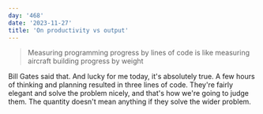 ```yaml
---
day: '468'
date: '2023-11-27'
title: 'On productivity vs output'
---
```


> Measuring programming progress by lines of code is like measuring aircraft building progress by weight

Bill Gates said that. And lucky for me today, it's absolutely true. A few hours of thinking and planning resulted in three lines of code. They're fairly elegant and solve the problem nicely, and that's how we're going to judge them. The quantity doesn't mean anything if they solve the wider problem.
